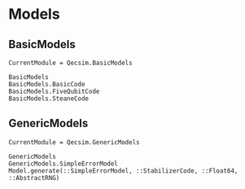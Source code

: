# Models

## BasicModels
```@meta
CurrentModule = Qecsim.BasicModels
```
```@docs
BasicModels
BasicModels.BasicCode
BasicModels.FiveQubitCode
BasicModels.SteaneCode
```

## GenericModels
```@meta
CurrentModule = Qecsim.GenericModels
```
```@docs
GenericModels
GenericModels.SimpleErrorModel
Model.generate(::SimpleErrorModel, ::StabilizerCode, ::Float64, ::AbstractRNG)
```
